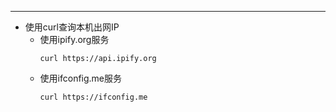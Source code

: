 <article-title title="杂项"></article-title>

<article-meta date="2023年09月13日"></article-meta>

--- 

* 使用curl查询本机出网IP
  * 使用ipify.org服务
    ```shell
    curl https://api.ipify.org
    ```
  * 使用ifconfig.me服务
    ```shell
    curl https://ifconfig.me
    ```